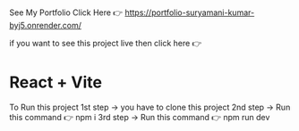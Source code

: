See My Portfolio Click Here 👉 https://portfolio-suryamani-kumar-byj5.onrender.com/

if you want to see this project live then click here 👉 

# React + Vite

To Run this project 
1st step -> you have to clone this project
2nd step -> Run this command 👉 npm i
3rd step -> Run this command 👉 npm run dev


